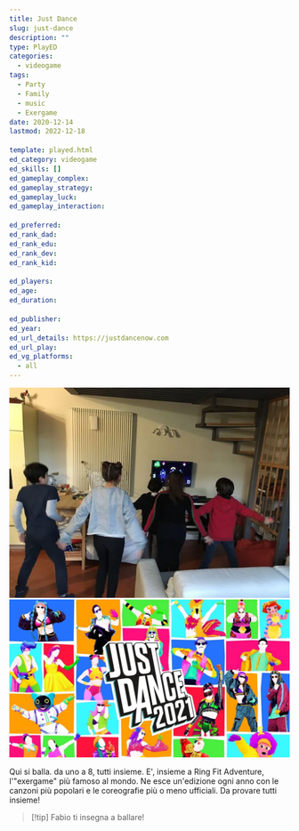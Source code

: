```yaml
---
title: Just Dance
slug: just-dance
description: ""
type: PlayED
categories:
  - videogame
tags:
  - Party
  - Family
  - music
  - Exergame
date: 2020-12-14
lastmod: 2022-12-18

template: played.html
ed_category: videogame
ed_skills: []
ed_gameplay_complex: 
ed_gameplay_strategy: 
ed_gameplay_luck: 
ed_gameplay_interaction: 

ed_preferred: 
ed_rank_dad: 
ed_rank_edu: 
ed_rank_dev: 
ed_rank_kid: 

ed_players: 
ed_age: 
ed_duration: 

ed_publisher: 
ed_year: 
ed_url_details: https://justdancenow.com
ed_url_play: 
ed_vg_platforms:
  - all
---
```


![](../../assets/img/played/videogame/just_dance_2.webp)
![](../../assets/img/played/videogame/just_dance_2021.webp)

Qui si balla. da uno a 8, tutti insieme.
E', insieme a Ring Fit Adventure, l'"exergame" più famoso al mondo. Ne esce un'edizione ogni anno con le canzoni più popolari e le coreografie più o meno ufficiali. Da provare tutti insieme!

> [!tip] Fabio
> ti insegna a ballare!
